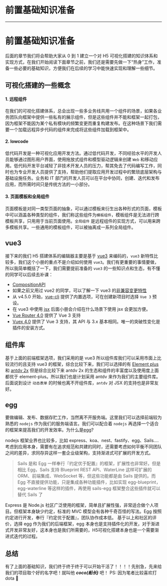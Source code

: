 
# 前置基础知识准备
---

# 前置基础知识准备

后面的章节我们将会帮助大家从 0 到 1 建立一个对 H5 可视化搭建的知识体系和实现方式，在我们开始阅读下面章节之前，我们还是需要先做一下“热身”工作，准备一些必要的基础知识，方便我们在后续的学习中能快速实现和理解一些细节。

## 可视化搭建的一些概念

#### 1\. 远程组件

在我们的可视化搭建体系，总会出现一些多业务线共用一个组件的场景，如果各业务团队向框架中提供一些私有的展示组件，但是这些组件并不能和框架一起打包，因为框架不能因为某个私有模块的频繁变更而重复构建发布。在这种场景下我们需要一个加载远程异步代码的组件来完成将这些组件加载到框架中。

#### 2\. lowcode

低代码开发是一种可视化应用开发方法。通过低代码开发，不同经验水平的开发人员能够通过图形用户界面，使用拖放式组件和模型驱动逻辑来创建 `Web` 和移动应用。低代码开发平台减轻了非技术开发人员的压力，帮其免去了代码编写工作，同时也为专业开发人员提供了支持，帮助他们提取应用开发过程中的繁琐底层架构与基础设施任务。业务和 IT 部门的开发人员可以在平台中协同，创建、迭代和发布应用，而所需时间只是传统方法的一小部分。

#### 3\. 页面模板和全局组件

页面模板是对同一类型页面的抽象，可以通过模板来衍生出各种形式的页面，模板中可以涵盖各种类型的组件，我们称这些组件为`模板组件`，模板组件是无法进行跨模板共享，只用用于当前页面使用。`全局组件` 是远程组件的实现方式，可以用来跨多模板共享。一些通用的模板组件，可以被抽离成一系列全局组件。

## vue3

接下来的我们 H5 搭建体系的编辑器主要是基于 [vue3](https://vue3js.cn) 来编码的，`vue3` 新特性比较多，我们这个小册的重点不是介绍如何使用 `vue3`。我们有更重要的事情要做，所以我简单概括了一下，我们需要提前准备的 `vue3` 的一些知识点和生态，有不懂的同学可以后续去补课：

- [CompositionAPI](https://vue3js.cn/docs/zh/guide/composition-api-introduction.html#%E4%BB%80%E4%B9%88%E6%98%AF%E7%BB%84%E5%90%88%E5%BC%8F-api)
- 如果之前又用过 vue2 的同学，可以了解一下 vue3 的[非兼容变更特性](https://vue3js.cn/docs/zh/guide/migration/introduction.html#%E9%9D%9E%E5%85%BC%E5%AE%B9%E7%9A%84%E5%8F%98%E6%9B%B4)
- 从 v4.5.0 开始，[vue-cli](https://cli.vuejs.org/zh/) 提供了内置选项，可在创建新项目时选择 `Vue 3` 预设。
- 在 vue3 中使用 [jsx](https://vue3js.cn/docs/zh/guide/render-function.html#jsx) 后面小册会介绍在什么场景下使用 jsx 会更加方便。
- [Vue Router 4.0](https://github.com/vuejs/vue-router-next) 提供了 Vue 3 支持
- [Vuex 4.0](https://github.com/vuejs/vuex/tree/4.0) 提供了 Vue 3 支持，其 API 与 3.x 基本相同。唯一的突破性变化是插件的安装方式。

## 组件库

基于上面的前端框架选项，我们采用的是 vue3 所以组件库我们可以采用市面上比较流行的且支持 vue3 的框架，综合比较下来，我们可以选择的有 [Element plus](https://github.com/element-plus/element-plus) 和 [antdv 2x](https://2x.antdv.com/docs/vue/introduce-cn/) 但是综合比较下来 antdv 2x 的生态和组件的丰富度以及使用度上面都优于 element-plus。所以我们也是计划采用 antdv 来作为我们的主要组件库。后面说到设计 `动态表单` 的时候也离不开组件库，`antdv` 对 JSX 的支持也是非常友好。

## egg

要做编辑、发布、数据存贮工作，当然离不开服务端。这里我们可以选择前端较为熟悉的 `nodejs` 作为我们的服务端语言。我们可以配合着 `nodejs` 再选择一个适合的框架来提高我们的开发效率。为什么是[egg](https://eggjs.org/zh-cn/)\?

nodejs 框架业界也比较多，比如 express、koa、nest、fastify、egg、Sails.... 考虑到应用本身，需要有在追求规范和共建的同时，还需要考虑如何平衡不同团队之间的差异，求同存异这样一套企业级架构，支持渐进式可扩展的开发方式。

> Sails 是和 Egg 一样奉行『约定优于配置』的框架，扩展性也非常好。但是相比 Egg，Sails 支持 Blueprint REST API、WaterLine 这样可扩展的 ORM、前端集成、WebSocket 等，但这些功能都是由 Sails 提供的。而 Egg 不直接提供功能，只是集成各种功能插件，比如实现 egg-blueprint，egg-waterline 等这样的插件，再使用 sails-egg 框架整合这些插件就可以替代 Sails 了

Express 是 Node.js 社区广泛使用的框架，简单且扩展性强，非常适合做个人项目。但框架本身缺少约定，标准的 MVC 模型会有各种千奇百怪的写法。Egg 按照约定进行开发，奉行『约定优于配置』，团队协作成本低。 基于以上和社区的评价，选择 egg 作为我们的后端框架，egg 本身也是支持插件化的开发，对于渐进式开发非常友好，这本身也是我们所需要的，H5可视化搭建本身也是一个需要渐进式迭代的过程。

## 总结

有了上面的基础知识，我们终于终于终于可以开始干活了！！！！先别急，先来给我们的项目取个好的名字吧！就叫他 _**coco\(船长\)**_ 吧！ PS: 因为笔者比较喜欢打 dota 🙂
    